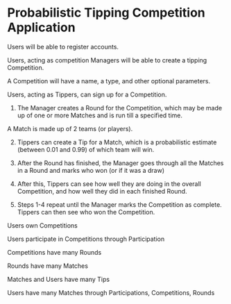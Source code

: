 Probabilistic Tipping Competition Application
=============================================

Users will be able to register accounts.

Users, acting as competition Managers will be able to create a tipping Competition.

A Competition will have a name, a type, and other optional parameters.

Users, acting as Tippers, can sign up for a Competition.

1) The Manager creates a Round for the Competition, which may be made up of one or more Matches and is run till a specified time.

A Match is made up of 2 teams (or players).

2) Tippers can create a Tip for a Match, which is a probabilistic estimate (between 0.01 and 0.99) of which team will win.

3) After the Round has finished, the Manager goes through all the Matches in a Round and marks who won (or if it was a draw)

4) After this, Tippers can see how well they are doing in the overall Competition, and how well they did in each finished Round.

5) Steps 1-4 repeat until the Manager marks the Competition as complete. Tippers can then see who won the Competition.


Users own Competitions

Users participate in Competitions through Participation

Competitions have many Rounds

Rounds have many Matches

Matches and Users have many Tips

Users have many Matches through Participations, Competitions, Rounds